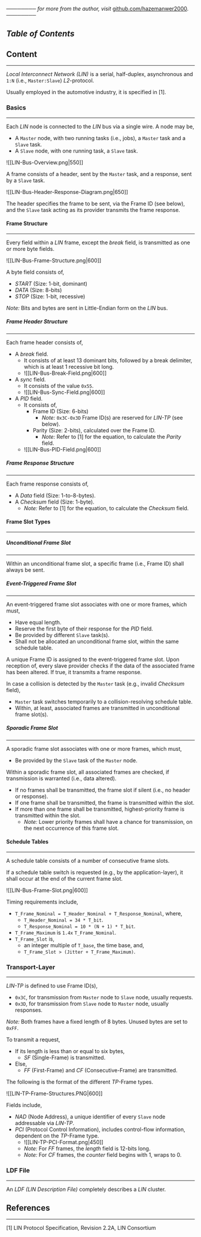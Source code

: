 ──────── *for more from the author, visit* [github.com/hazemanwer2000](https://github.com/hazemanwer2000). ────────
## *Table of Contents*
## Content
---
*Local Interconnect Network (LIN)* is a serial, half-duplex, asynchronous and `1:N` (i.e., `Master:Slave`) *L2*-protocol.

Usually employed in the automotive industry, it is specified in [1].
### Basics
---
Each *LIN* node is connected to the *LIN* bus via a single wire. A node may be,
* A `Master` node, with two running tasks (i.e., jobs), a `Master` task and a `Slave` task.
* A `Slave` node, with one running task, a `Slave` task.

![[LIN-Bus-Overview.png|550]]

A frame consists of a header, sent by the `Master` task, and a response, sent by a `Slave` task.

![[LIN-Bus-Header-Response-Diagram.png|650]]

The header specifies the frame to be sent, via the Frame ID (see below), and the `Slave` task acting as its provider transmits the frame response.
#### Frame Structure
---
Every field within a *LIN* frame, except the *break* field, is transmitted as one or more byte fields.

![[LIN-Bus-Frame-Structure.png|600]]

A byte field consists of,
* *START* (Size: 1-bit, dominant)
* *DATA* (Size: 8-bits)
* *STOP* (Size: 1-bit, recessive)

*Note:* Bits and bytes are sent in Little-Endian form on the *LIN* bus.
##### Frame Header Structure
---
Each frame header consists of,
* A *break* field.
	* It consists of at least 13 dominant bits, followed by a break delimiter, which is at least 1 recessive bit long.
	* ![[LIN-Bus-Break-Field.png|600]]
* A *sync* field.
	* It consists of the value `0x55`.
	* ![[LIN-Bus-Sync-Field.png|600]]
* A *PID* field.
	* It consists of,
		* Frame ID (Size: 6-bits)
			* *Note:* `0x3C-0x3D` Frame ID(s) are reserved for *LIN-TP* (see below).
		* Parity (Size: 2-bits), calculated over the Frame ID.
			* *Note:* Refer to [1] for the equation, to calculate the *Parity* field.
	* ![[LIN-Bus-PID-Field.png|600]]
##### Frame Response Structure
---
Each frame response consists of,
* A *Data* field (Size: 1-to-8-bytes).
* A *Checksum* field (Size: 1-byte).
	* *Note:* Refer to [1] for the equation, to calculate the *Checksum* field.
#### Frame Slot Types
---
##### Unconditional Frame Slot
---
Within an unconditional frame slot, a specific frame (i.e., Frame ID) shall always be sent.
##### Event-Triggered Frame Slot
---
An event-triggered frame slot associates with one or more frames, which must,
* Have equal length.
* Reserve the first byte of their response for the *PID* field.
* Be provided by different `Slave` task(s).
* Shall not be allocated an unconditional frame slot, within the same schedule table.

A unique Frame ID is assigned to the event-triggered frame slot. Upon reception of, every slave provider checks if the data of the associated frame has been altered. If true, it transmits a frame response.

In case a collision is detected by the `Master` task (e.g., invalid *Checksum* field),
* `Master` task switches temporarily to a collision-resolving schedule table.
* Within, at least, associated frames are transmitted in unconditional frame slot(s).
##### Sporadic Frame Slot
---
A sporadic frame slot associates with one or more frames, which must,
* Be provided by the `Slave` task of the `Master` node.

Within a sporadic frame slot, all associated frames are checked, if transmission is warranted (i.e., data altered).
* If no frames shall be transmitted, the frame slot if silent (i.e., no header or response).
* If one frame shall be transmitted, the frame is transmitted within the slot.
* If more than one frame shall be transmitted, highest-priority frame is transmitted within the slot.
	* *Note:* Lower priority frames shall have a chance for transmission, on the next occurrence of this frame slot.
#### Schedule Tables
---
A schedule table consists of a number of consecutive frame slots.

If a schedule table switch is requested (e.g., by the application-layer), it shall occur at the end of the current frame slot.

![[LIN-Bus-Frame-Slot.png|600]]

Timing requirements include,
* `T_Frame_Nominal = T_Header_Nominal + T_Response_Nominal`, where,
	* `T_Header_Nominal = 34 * T_bit`.
	* `T_Response_Nominal = 10 * (N + 1) * T_bit`.
* `T_Frame_Maximum` is `1.4x` `T_Frame_Nominal`.
* `T_Frame_Slot` is,
	* an integer multiple of `T_base`, the time base, and,
	* `T_Frame_Slot > (Jitter + T_Frame_Maximum)`.
### Transport-Layer
---
*LIN-TP* is defined to use Frame ID(s),
* `0x3C`, for transmission from `Master` node to `Slave` node, usually requests.
* `0x3D`, for transmission from `Slave` node to `Master` node, usually responses.

*Note:* Both frames have a fixed length of 8 bytes. Unused bytes are set to `0xFF`.

To transmit a request,
* If its length is less than or equal to six bytes,
	* *SF* (Single-Frame) is transmitted.
* Else,
	* *FF* (First-Frame) and *CF* (Consecutive-Frame) are transmitted.

The following is the format of the different *TP*-Frame types.

![[LIN-TP-Frame-Structures.PNG|600]]

Fields include,
* *NAD* (Node Address), a unique identifier of every `Slave` node addressable via *LIN-TP*.
* *PCI* (Protocol Control Information), includes control-flow information, dependent on the *TP*-Frame type.
	* ![[LIN-TP-PCI-Format.png|450]]
	* *Note:* For *FF* frames, the *length* field is 12-bits long.
	* *Note:* For *CF* frames, the *counter* field begins with 1, wraps to 0.
### LDF File
---
An *LDF (LIN Description File)* completely describes a *LIN* cluster.

## References
---
[1] LIN Protocol Specification, Revision 2.2A, LIN Consortium